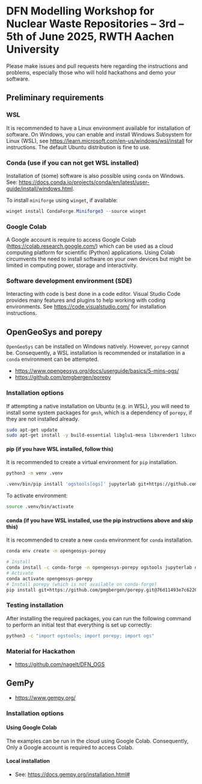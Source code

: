 # DFN Modelling Workshop for Nuclear Waste Repositories – 3rd – 5th of June 2025, RWTH Aachen University

Please make issues and pull requests here regarding the instructions and
problems, especially those who will hold hackathons and demo your software.

## Preliminary requirements

### WSL

It is recommended to have a Linux environment available for installation
of software. On Windows, you can enable and install Windows Subsystem
for Linux (WSL), see <https://learn.microsoft.com/en-us/windows/wsl/install>
for instructions. The default Ubuntu distribution is fine to use.

### Conda (use if you can not get WSL installed)

Installation of (some) software is also possible using `conda` on
Windows. See:
<https://docs.conda.io/projects/conda/en/latest/user-guide/install/windows.html>.

To install `miniforge` using `winget`, if available:

~~~powershell
winget install CondaForge.Miniforge3 --source winget
~~~

### Google Colab

A Google account is require to access Google Colab
(<https://colab.research.google.com/>) which can be used as a cloud computing
platform for scientific (Python) applications. Using Colab circumvents the need
to install software on your own devices but might be limited in computing power,
storage and interactivity.

### Software development environment (SDE)

Interacting with code is best done in a code editor. Visual Studio Code
provides many features and plugins to help working with coding environments.
See <https://code.visualstudio.com/> for installation instructions.

## OpenGeoSys and porepy

`OpenGeoSys` can be installed on Windows natively. However, `porepy` cannot be.
Consequently, a WSL installation is recommended or installation in a `conda`
environment can be attempted.

-   <https://www.opengeosys.org/docs/userguide/basics/5-mins-ogs/>
-   <https://github.com/pmgbergen/porepy>

### Installation options

If attempting a native installation on Ubuntu (e.g. in WSL), you will need to
install some system packages for ``gmsh``, which is a dependency of
``porepy``, if they are not installed already.

~~~bash
sudo apt-get update
sudo apt-get install -y build-essential libglu1-mesa libxrender1 libxcursor1 libxft2 libxinerama1 ffmpeg libsm6 libxext6
~~~

#### pip (if you have WSL installed, follow this)

It is recommended to create a virtual environment for `pip`
installation.

~~~bash
python3 -m venv .venv
~~~

~~~bash
.venv/bin/pip install 'ogstools[ogs]' jupyterlab git+https://github.com/pmgbergen/porepy.git@76d11493e7c62269d03406bd736e1ddded85b517
~~~

To activate environment:

~~~bash
source .venv/bin/activate
~~~

#### conda (if you have WSL installed, use the pip instructions above and skip this)

It is recommended to create a new `conda` environment for
`conda` installation.

~~~bash
conda env create -n opengeosys-porepy
~~~

~~~bash
# Install
conda install -c conda-forge -n opengeosys-porepy ogstools jupyterlab ogs
# Activate
conda activate opengeosys-porepy
# Install porepy (which is not available on conda-forge)
pip install git+https://github.com/pmgbergen/porepy.git@76d11493e7c62269d03406bd736e1ddded85b517
~~~

### Testing installation

After installing the required packages, you can run the following command to
perform an initial test that everything is set up correctly:

~~~bash
python3 -c "import ogstools; import porepy; import ogs"
~~~

### Material for Hackathon

-  <https://github.com/nagelt/DFN_OGS>

## GemPy

-   <https://www.gempy.org/>

### Installation options

#### Using Google Colab

The examples can be run in the cloud using Google Colab. Consequently, Only
a Google account is required to access Colab.

#### Local installation

-   See: <https://docs.gempy.org/installation.html#>
